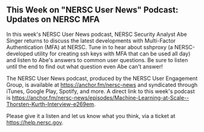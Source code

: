 ## This Week on "NERSC User News" Podcast: Updates on NERSC MFA

In this week's NERSC User News podcast, NERSC Security Analyst Abe Singer
returns to discuss the latest developments with Multi-Factor Authentication
(MFA) at NERSC. Tune in to hear about sshproxy (a NERSC-developed utility for 
creating ssh keys with MFA that can be used all day) and listen to Abe's answers
to common user questions. Be sure to listen until the end to find out what 
question even Abe can't answer!

The NERSC User News podcast, produced by the NERSC User Engagement Group, is 
available at <https://anchor.fm/nersc-news> and syndicated through iTunes, 
Google Play, Spotify, and more. A direct link to this week's podcast is 
<https://anchor.fm/nersc-news/episodes/Machine-Learning-at-Scale--Thorsten-Kurth-Interview-e269em>.

Please give it a listen and let us know what you think, via a ticket at
<https://help.nersc.gov>.
